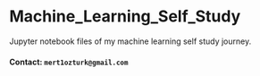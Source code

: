 # Machine_Learning_Self_Study
Jupyter notebook files of my machine learning self study journey.
#### Contact: `mert1ozturk@gmail.com`
